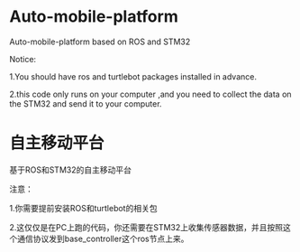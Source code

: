 # Auto-mobile-platform
Auto-mobile-platform based on ROS and STM32

Notice: 

1.You should have ros and turtlebot packages installed in advance. 

2.this code only runs on your computer ,and you need to collect the data on the STM32 and send it to your computer. 

# 自主移动平台
基于ROS和STM32的自主移动平台

注意：

1.你需要提前安装ROS和turtlebot的相关包

2.这仅仅是在PC上跑的代码，你还需要在STM32上收集传感器数据，并且按照这个通信协议发到base_controller这个ros节点上来。
